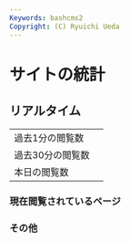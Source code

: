 ```yaml
---
Keywords: bashcms2
Copyright: (C) Ryuichi Ueda
---
```



# サイトの統計


## リアルタイム

|||
|--------|:-------|
|過去1分の閲覧数| <span id="last1min" style="font-size:200%"></span> |
|過去30分の閲覧数| <span id="last30min" style="font-size:200%"></span> |
|本日の閲覧数| <span id="todayvisit" style="font-size:200%"></span> |


### 現在閲覧されているページ

<span id="lastvisit"></span>

### その他

<script>
function lastvisit(num){
    var httpReq = new XMLHttpRequest();
    httpReq.onreadystatechange = function(){
        if(httpReq.readyState != 4 || httpReq.status != 200)
            return;

        document.getElementById("lastvisit").innerHTML = httpReq.responseText;
   }
    var url = "/analyzer/lastvisit.cgi?num=" + num;
    httpReq.open("GET",url,true);
    httpReq.send(null);
}

function lastmin(min){
    var httpReq = new XMLHttpRequest();
    httpReq.onreadystatechange = function(){
        if(httpReq.readyState != 4 || httpReq.status != 200)
            return;

        document.getElementById("last"+min+"min").innerHTML = httpReq.responseText;
   }
    var url = "/analyzer/lastmin.cgi?min=" + min;
    httpReq.open("GET",url,true);
    httpReq.send(null);
}

function todayvisit(){
    var httpReq = new XMLHttpRequest();
    httpReq.onreadystatechange = function(){
        if(httpReq.readyState != 4 || httpReq.status != 200)
            return;

        document.getElementById("todayvisit").innerHTML = httpReq.responseText;
   }
    var url = "/analyzer/todayvisit.cgi?d=" + new Date();
    httpReq.open("GET",url,true);
    httpReq.send(null);
}


lastmin(1);
lastmin(30);
lastvisit(10);
todayvisit(10);

setInterval(lastvisit, 3000, 10);
setInterval(todayvisit, 3000, 10);
setInterval(lastmin, 3000, 30);
setInterval(lastmin, 3000, 1);
</script>
